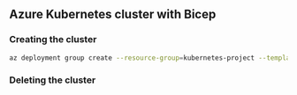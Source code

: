 ##  Azure Kubernetes cluster with Bicep


### Creating the cluster
```bash
az deployment group create --resource-group=kubernetes-project --template-file main.bicep
```


### Deleting the cluster

```

```